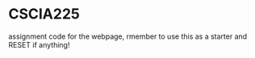 # CSCIA225
assignment code for the webpage, rmember to use this as a starter and RESET if anything!

